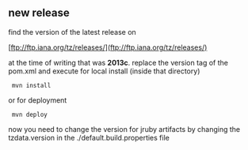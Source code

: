 new release
-----------

find the version of the latest release on

[ftp://ftp.iana.org/tz/releases/](ftp://ftp.iana.org/tz/releases/)

at the time of writing that was **2013c**. replace the version tag of the pom.xml and execute for local install (inside that directory)

     mvn install

or for deployment

     mvn deploy

now you need to change the version for jruby artifacts by changing the tzdata.version in the ./default.build.properties file
